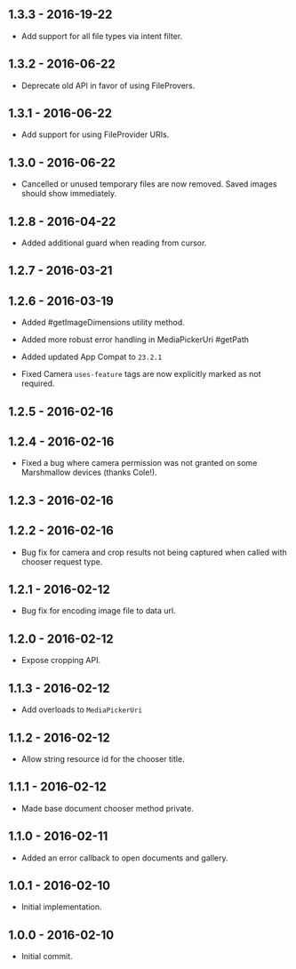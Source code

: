 ## 1.3.3 - 2016-19-22

- Add support for all file types via intent filter.

## 1.3.2 - 2016-06-22

- Deprecate old API in favor of using FileProvers.

## 1.3.1 - 2016-06-22

- Add support for using FileProvider URIs.

## 1.3.0 - 2016-06-22

- Cancelled or unused temporary files are now removed.  Saved images should show immediately.

## 1.2.8 - 2016-04-22

- Added additional guard when reading from cursor.

## 1.2.7 - 2016-03-21
## 1.2.6 - 2016-03-19

- Added #getImageDimensions utility method.
- Added more robust error handling in MediaPickerUri #getPath
- Added updated App Compat to `23.2.1`

- Fixed Camera `uses-feature` tags are now explicitly marked as not required.

## 1.2.5 - 2016-02-16
## 1.2.4 - 2016-02-16

- Fixed a bug where camera permission was not granted on some Marshmallow devices (thanks Cole!).

## 1.2.3 - 2016-02-16
## 1.2.2 - 2016-02-16

- Bug fix for camera and crop results not being captured when called with chooser request type.

## 1.2.1 - 2016-02-12

- Bug fix for encoding image file to data url.

## 1.2.0 - 2016-02-12

- Expose cropping API.

## 1.1.3 - 2016-02-12

- Add overloads to `MediaPickerUri`

## 1.1.2 - 2016-02-12

- Allow string resource id for the chooser title.

## 1.1.1 - 2016-02-12

- Made base document chooser method private.

## 1.1.0 - 2016-02-11

- Added an error callback to open documents and gallery.

## 1.0.1 - 2016-02-10

- Initial implementation.

## 1.0.0 - 2016-02-10

- Initial commit.
